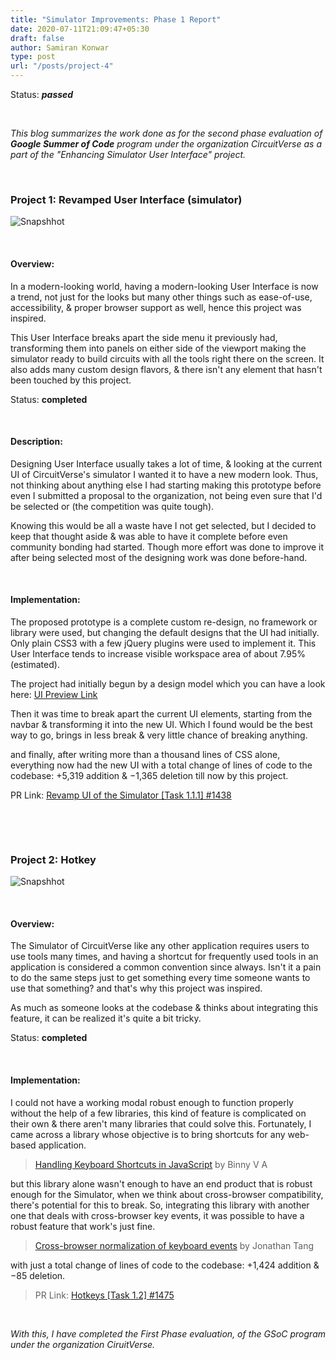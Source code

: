 ```yaml
---
title: "Simulator Improvements: Phase 1 Report"
date: 2020-07-11T21:09:47+05:30
draft: false
author: Samiran Konwar
type: post
url: "/posts/project-4"
---
```


Status: ***passed***

&nbsp;

*This blog summarizes the work done as for the second phase evaluation of **Google Summer of Code** program under the organization CircuitVerse as a part of the "Enhancing Simulator User Interface" project.*

&nbsp;

### Project 1: Revamped User Interface (simulator)

![Snapshhot](/images/p4/UI_snap.png)

&nbsp;

#### Overview:

In a modern-looking world, having a modern-looking User Interface is now a trend, not just for the looks but many other things such as ease-of-use, accessibility, & proper browser support as well, hence this project was inspired. 

This User Interface breaks apart the side menu it previously had, transforming them into panels on either side of the viewport making the simulator ready to build circuits with all the tools right there on the screen. It also adds many custom design flavors, & there isn't any element that hasn't been touched by this project.

Status: **completed**

&nbsp;

#### Description:

Designing User Interface usually takes a lot of time, & looking at the current UI of CircuitVerse's simulator I wanted it to have a new modern look. Thus, not thinking about anything else I had starting making this prototype before even I submitted a proposal to the organization, not being even sure that I'd be selected or (the competition was quite tough). 

Knowing this would be all a waste have I not get selected, but I decided to keep that thought aside & was able to have it complete before even community bonding had started. Though more effort was done to improve it after being selected most of the designing work was done before-hand.

&nbsp;

#### Implementation:

The proposed prototype is a complete custom re-design, no framework or library were used, but changing the default designs that the UI had initially. Only plain CSS3 with a few jQuery plugins were used to implement it. This User Interface tends to increase visible workspace area of about 7.95% (estimated).

The project had initially begun by a design model which you can have a look here:
[UI Preview Link](https://xd.adobe.com/view/cfbc29ff-f83b-42d7-7ef0-9220dbb7d3bd-b98d/)

Then it was time to break apart the current UI elements, starting from the navbar & transforming it into the new UI. Which I found would be the best way to go, brings in less break & very little chance of breaking anything. 

and finally, after writing more than a thousand lines of CSS alone, everything now had the new UI with a total change of lines of code to the codebase: +5,319 addition & −1,365 deletion till now by this project.

PR Link: [Revamp UI of the Simulator [Task 1.1.1] #1438](https://github.com/CircuitVerse/CircuitVerse/pull/1438)

&nbsp;

&nbsp;

### Project 2: Hotkey

![Snapshhot](/images/p4/hotkey.gif)

&nbsp;

#### Overview:

The Simulator of CircuitVerse like any other application requires users to use tools many times, and having a shortcut for frequently used tools in an application is considered a common convention since always. Isn't it a pain to do the same steps just to get something every time someone wants to use that something? and that's why this project was inspired. 

As much as someone looks at the codebase & thinks about integrating this feature, it can be realized it's quite a bit tricky.

Status: **completed**

&nbsp;

#### Implementation:

I could not have a working modal robust enough to function properly without the help of a few libraries, this kind of feature is complicated on their own & there aren't many libraries that could solve this. Fortunately, I came across a library whose objective is to bring shortcuts for any web-based application.

> [Handling Keyboard Shortcuts in JavaScript](http://www.openjs.com/scripts/events/keyboard_shortcuts/) by Binny V A

but this library alone wasn't enough to have an end product that is robust enough for the Simulator, when we think about cross-browser compatibility, there's potential for this to break. So, integrating this library with another one that deals with cross-browser key events, it was possible to have a robust feature that work's just fine.

> [Cross-browser normalization of keyboard events](https://github.com/nostrademons/keycode.js/) by Jonathan Tang

with just a total change of lines of code to the codebase: +1,424 addition & −85 deletion.

> PR Link: [Hotkeys [Task 1.2] #1475](https://github.com/CircuitVerse/CircuitVerse/pull/1475)

&nbsp;
&nbsp;
&nbsp;

*With this, I have completed the First Phase evaluation, of the GSoC program under the organization CiruitVerse.*
